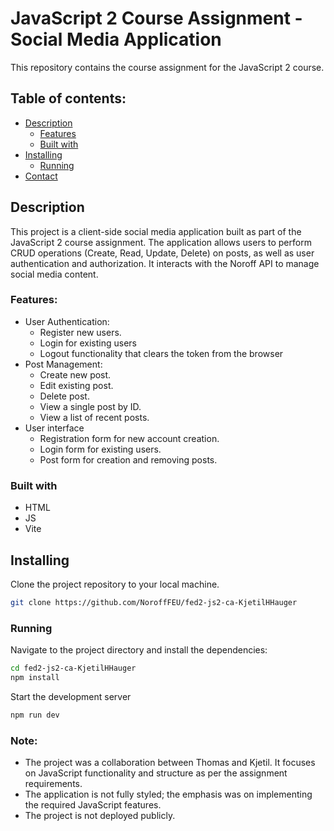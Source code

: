 # JavaScript 2 Course Assignment - Social Media Application

This repository contains the course assignment for the JavaScript 2 course.

## Table of contents:
- [Description](#description)
  - [Features](#features)
  - [Built with](#built-with)
- [Installing](#installing)
  - [Running](#running)
- [Contact](#contact)

## Description

This project is a client-side social media application built as part of the JavaScript 2 course assignment. The application allows users to perform CRUD operations (Create, Read, Update, Delete) on posts, as well as user authentication and authorization. It interacts with the Noroff API to manage social media content.

### Features:
- User Authentication:
  - Register new users.
  - Login for existing users
  - Logout functionality that clears the token from the browser
- Post Management:
  - Create new post.
  - Edit existing post.
  - Delete post.
  - View a single post by ID.
  - View a list of recent posts.
- User interface
  - Registration form for new account creation.
  - Login form for existing users.
  - Post form for creation and removing posts.

### Built with

- HTML    
- JS
- Vite

## Installing
Clone the project repository to your local machine.
```bash
git clone https://github.com/NoroffFEU/fed2-js2-ca-KjetilHHauger
```
### Running
Navigate to the project directory and install the dependencies:
```bash
cd fed2-js2-ca-KjetilHHauger
npm install
```
Start the development server
```bash
npm run dev
```
### Note:
- The project was a collaboration between Thomas and Kjetil. It focuses on JavaScript functionality and structure as per the assignment requirements.
- The application is not fully styled; the emphasis was on implementing the required JavaScript features.
- The project is not deployed publicly.


